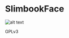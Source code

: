 # SlimbookFace

![alt text](https://raw.githubusercontent.com/slimbook/slimbookface/master/screenshot.png?token=AEK2GQU4M7CJGW6BLKVXJDS65W4QG "Screenshot GUI")

GPLv3
